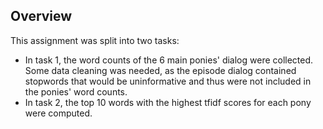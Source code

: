 ## Overview
This assignment was split into two tasks:
- In task 1, the word counts of the 6 main ponies' dialog were collected. Some data cleaning was needed, as the episode dialog contained stopwords that would be uninformative and thus were not included in the ponies' word counts.
- In task 2, the top 10 words with the highest tfidf scores for each pony were computed.
